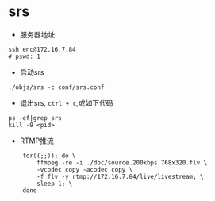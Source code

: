 # srs
- 服务器地址
```
ssh enc@172.16.7.84
# pswd: 1
```
- 启动srs
```
./objs/srs -c conf/srs.conf
```
- 退出srs, `ctrl + c`,或如下代码
```
ps -ef|grep srs
kill -9 <pid>
```
- RTMP推流
```
    for((;;)); do \
        ffmpeg -re -i ./doc/source.200kbps.768x320.flv \
        -vcodec copy -acodec copy \
        -f flv -y rtmp://172.16.7.84/live/livestream; \
        sleep 1; \
    done
```
